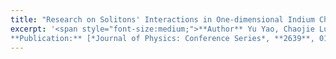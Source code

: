 ```yaml
---
title: "Research on Solitons' Interactions in One-dimensional Indium Chains on Si(111) Surfaces"
excerpt: '<span style="font-size:medium;">**Author** Yu Yao, Chaojie Luo, Xiuxia Wang, Hui Zhang <br/>
**Publication:** [*Journal of Physics: Conference Series*, **2639**, 012051 (2023)](https://iopscience.iop.org/article/10.1088/1742-6596/2639/1/012051) </span>'
---
```


